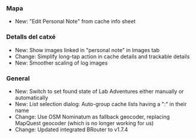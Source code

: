 ### Mapa
- New: "Edit Personal Note" from cache info sheet

### Detalls del catxé
- New: Show images linked in "personal note" in Images tab
- Change: Simplify long-tap action in cache details and trackable details
- New: Smoother scaling of log images

### General
- New: Switch to set found state of Lab Adventures either manually or automatically
- New: List selection dialog: Auto-group cache lists having a ":" in their name
- Change: Use OSM Nominatum as fallback geocoder, replacing MapQuest geocoder (which is no longer working for us)
- Change: Updated integrated BRouter to v1.7.4
